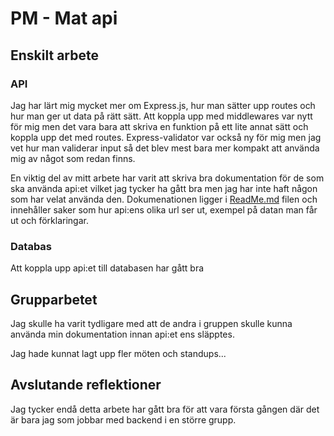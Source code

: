 # PM - Mat api

## Enskilt arbete

### API
Jag har lärt mig mycket mer om Express.js, hur man sätter upp routes och hur man ger ut data på rätt sätt. Att koppla upp med middlewares var nytt för mig men det vara bara att skriva en funktion på ett lite annat sätt och koppla upp det med routes. Express-validator var också ny för mig men jag vet hur man validerar input så det blev mest bara mer kompakt att använda mig av något som redan finns.

En viktig del av mitt arbete har varit att skriva bra dokumentation för de som ska använda api:et vilket jag tycker ha gått bra men jag har inte haft någon som har velat använda den. Dokumenationen ligger i [ReadMe.md](ReadMe.md) filen och innehåller saker som hur api:ens olika url ser ut, exempel på datan man får ut och förklaringar.

### Databas
Att koppla upp api:et till databasen har gått bra 

## Grupparbetet
Jag skulle ha varit tydligare med att de andra i gruppen skulle kunna använda min dokumentation innan api:et ens släpptes. 

Jag hade kunnat lagt upp fler möten och standups...



## Avslutande reflektioner
Jag tycker endå detta arbete har gått bra för att vara första gången där det är bara jag som jobbar med backend i en större grupp. 